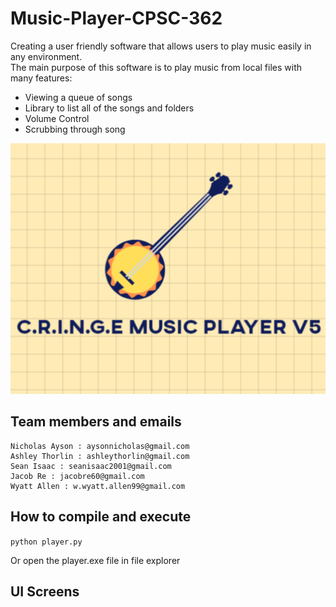 # Music-Player-CPSC-362
Creating a user friendly software that allows users to play music easily in any environment.   
The main purpose of this software is to play music from local files with many features: 
- Viewing a queue of songs  
- Library to list all of the songs and folders  
- Volume Control   
- Scrubbing through song     
  
![alt text](https://github.com/nickayson/Music-Player-CPSC-362/blob/main/images/Logo.gif)

## Team members and emails
   
```
Nicholas Ayson : aysonnicholas@gmail.com  
Ashley Thorlin : ashleythorlin@gmail.com
Sean Isaac : seanisaac2001@gmail.com
Jacob Re : jacobre60@gmail.com
Wyatt Allen : w.wyatt.allen99@gmail.com
```

## How to compile and execute

```python player.py```

Or open the player.exe file in file explorer

## UI Screens

